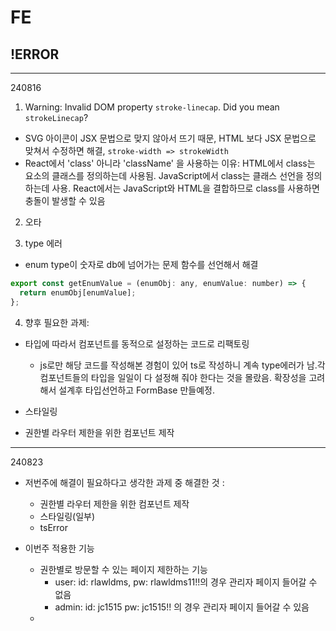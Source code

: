 # FE

## !ERROR

---

240816

1. Warning: Invalid DOM property `stroke-linecap`.
   Did you mean `strokeLinecap`?

- SVG 아이콘이 JSX 문법으로 맞지 않아서 뜨기 때문, HTML 보다 JSX 문법으로 맞쳐서 수정하면 해결, `stroke-width => strokeWidth`
- React에서 'class' 아니라 'className' 을 사용하는 이유: HTML에서 class는 요소의 클래스를 정의하는데 사용됨. JavaScript에서 class는 클래스 선언을 정의하는데 사용. React에서는 JavaScript와 HTML을 결합하므로 class를 사용하면 충돌이 발생할 수 있음

2. 오타

3. type 에러

- enum type이 숫자로 db에 넘어가는 문제
  함수를 선언해서 해결

```js
export const getEnumValue = (enumObj: any, enumValue: number) => {
  return enumObj[enumValue];
};
```

4. 향후 필요한 과제:

- 타입에 따라서 컴포넌트를 동적으로 설정하는 코드로 리팩토링

  - js로만 해당 코드를 작성해본 경험이 있어 ts로 작성하니 계속 type에러가 남.각 컴포넌트들의 타입을 일일이 다 설정해 줘야 한다는 것을 몰랐음. 확장성을 고려해서 설계후 타입선언하고 FormBase 만들예정.

- 스타일링
- 권한별 라우터 제한을 위한 컴포넌트 제작

---

240823

- 저번주에 해결이 필요하다고 생각한 과제 중 해결한 것 :

  - 권한별 라우터 제한을 위한 컴포넌트 제작
  - 스타일링(일부)
  - tsError

- 이번주 적용한 기능
  - 권한별로 방문할 수 있는 페이지 제한하는 기능
    - user: id: rlawldms, pw: rlawldms11!!의 경우 관리자 페이지 들어갈 수 없음
    - admin: id: jc1515 pw: jc1515!! 의 경우 관리자 페이지 들어갈 수 있음
  -
